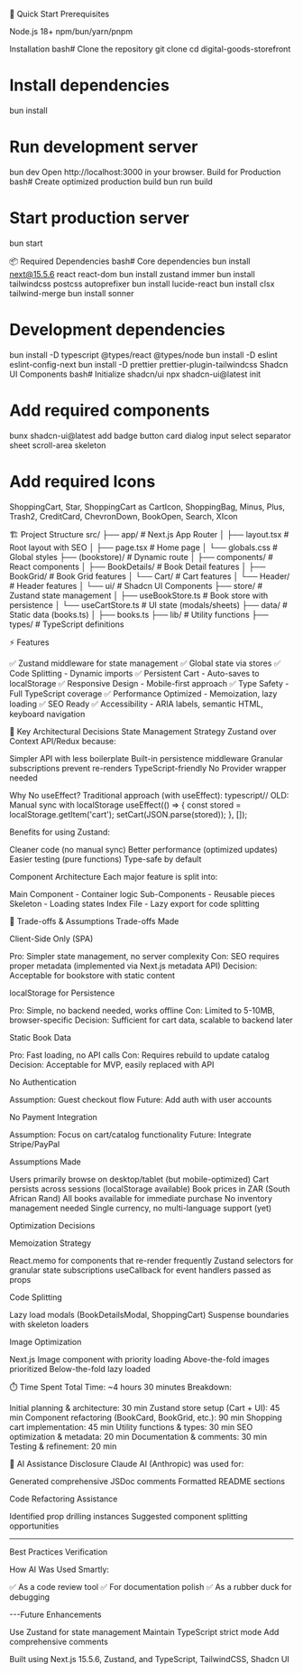 🚀 Quick Start
Prerequisites

Node.js 18+
npm/bun/yarn/pnpm

Installation
bash# Clone the repository
git clone <repository-url>
cd digital-goods-storefront

# Install dependencies

bun install

# Run development server

bun dev
Open http://localhost:3000 in your browser.
Build for Production
bash# Create optimized production build
bun run build

# Start production server

bun start

📦 Required Dependencies
bash# Core dependencies
bun install next@15.5.6 react react-dom
bun install zustand immer
bun install tailwindcss postcss autoprefixer
bun install lucide-react
bun install clsx tailwind-merge
bun install sonner

# Development dependencies

bun install -D typescript @types/react @types/node
bun install -D eslint eslint-config-next
bun install -D prettier prettier-plugin-tailwindcss
Shadcn UI Components
bash# Initialize shadcn/ui
npx shadcn-ui@latest init

# Add required components

bunx shadcn-ui@latest add badge button card dialog input select separator sheet scroll-area skeleton

# Add required Icons

ShoppingCart, Star, ShoppingCart as CartIcon, ShoppingBag, Minus, Plus, Trash2, CreditCard, ChevronDown, BookOpen, Search, XIcon

🏗️ Project Structure
src/
├── app/ # Next.js App Router
│ ├── layout.tsx # Root layout with SEO
│ ├── page.tsx # Home page
│ └── globals.css # Global styles
├── (bookstore)/ # Dynamic route
│ ├── components/ # React components
│ ├── BookDetails/ # Book Detail features
│ ├── BookGrid/ # Book Grid features
│ └── Cart/ # Cart features
│ └── Header/ # Header features
│ └── ui/ # Shadcn UI Components
├── store/ # Zustand state management
│ ├── useBookStore.ts # Book store with persistence
│ └── useCartStore.ts # UI state (modals/sheets)
├── data/ # Static data (books.ts)
│ ├── books.ts
├── lib/ # Utility functions
├── types/ # TypeScript definitions

⚡ Features

✅ Zustand middleware for state management
✅ Global state via stores
✅ Code Splitting - Dynamic imports
✅ Persistent Cart - Auto-saves to localStorage
✅ Responsive Design - Mobile-first approach
✅ Type Safety - Full TypeScript coverage
✅ Performance Optimized - Memoization, lazy loading
✅ SEO Ready
✅ Accessibility - ARIA labels, semantic HTML, keyboard navigation

🎯 Key Architectural Decisions
State Management Strategy
Zustand over Context API/Redux because:

Simpler API with less boilerplate
Built-in persistence middleware
Granular subscriptions prevent re-renders
TypeScript-friendly
No Provider wrapper needed

Why No useEffect?
Traditional approach (with useEffect):
typescript// OLD: Manual sync with localStorage
useEffect(() => {
const stored = localStorage.getItem('cart');
setCart(JSON.parse(stored));
}, []);

Benefits for using Zustand:

Cleaner code (no manual sync)
Better performance (optimized updates)
Easier testing (pure functions)
Type-safe by default

Component Architecture
Each major feature is split into:

Main Component - Container logic
Sub-Components - Reusable pieces
Skeleton - Loading states
Index File - Lazy export for code splitting

🔧 Trade-offs & Assumptions
Trade-offs Made

Client-Side Only (SPA)

Pro: Simpler state management, no server complexity
Con: SEO requires proper metadata (implemented via Next.js metadata API)
Decision: Acceptable for bookstore with static content

localStorage for Persistence

Pro: Simple, no backend needed, works offline
Con: Limited to 5-10MB, browser-specific
Decision: Sufficient for cart data, scalable to backend later

Static Book Data

Pro: Fast loading, no API calls
Con: Requires rebuild to update catalog
Decision: Acceptable for MVP, easily replaced with API

No Authentication

Assumption: Guest checkout flow
Future: Add auth with user accounts

No Payment Integration

Assumption: Focus on cart/catalog functionality
Future: Integrate Stripe/PayPal

Assumptions Made

Users primarily browse on desktop/tablet (but mobile-optimized)
Cart persists across sessions (localStorage available)
Book prices in ZAR (South African Rand)
All books available for immediate purchase
No inventory management needed
Single currency, no multi-language support (yet)

Optimization Decisions

Memoization Strategy

React.memo for components that re-render frequently
Zustand selectors for granular state subscriptions
useCallback for event handlers passed as props

Code Splitting

Lazy load modals (BookDetailsModal, ShoppingCart)
Suspense boundaries with skeleton loaders

Image Optimization

Next.js Image component with priority loading
Above-the-fold images prioritized
Below-the-fold lazy loaded

⏱️ Time Spent
Total Time: ~4 hours 30 minutes
Breakdown:

Initial planning & architecture: 30 min
Zustand store setup (Cart + UI): 45 min
Component refactoring (BookCard, BookGrid, etc.): 90 min
Shopping cart implementation: 45 min
Utility functions & types: 30 min
SEO optimization & metadata: 20 min
Documentation & comments: 30 min
Testing & refinement: 20 min

🤖 AI Assistance Disclosure
Claude AI (Anthropic) was used for:

Generated comprehensive JSDoc comments
Formatted README sections

Code Refactoring Assistance

Identified prop drilling instances
Suggested component splitting opportunities

---

Best Practices Verification

How AI Was Used Smartly:

✅ As a code review tool
✅ For documentation polish
✅ As a rubber duck for debugging

---Future Enhancements

Use Zustand for state management
Maintain TypeScript strict mode
Add comprehensive comments

Built using Next.js 15.5.6, Zustand, and TypeScript, TailwindCSS, Shadcn UI
